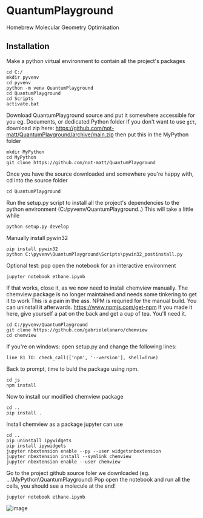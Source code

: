 # QuantumPlayground
Homebrew Molecular Geometry Optimisation

## Installation

Make a python virtual environment to contain all the project's packages

```
cd C:/
mkdir pyvenv
cd pyvenv
python -m venv QuantumPlayground
cd QuantumPlayground
cd Scripts
activate.bat
```

Download QuantumPlayground source and put it somewhere accessible for you eg. Documents, or dedicated Python folder
If you don't want to use `git`, download zip here: https://github.com/not-matt/QuantumPlayground/archive/main.zip then put this in the MyPython folder

```
mkdir MyPython
cd MyPython
git clone https://github.com/not-matt/QuantumPlayground 
```

Once you have the source downloaded and somewhere you're happy with, cd into the source folder

```
cd QuantumPlayground
```

Run the setup.py script to install all the project's dependencies to the python environment (C:/pyvenv/QuantumPlayground..)
This will take a little while

```
python setup.py develop
```

Manually install pywin32

```
pip install pywin32
python C:\pyvenv\QuantumPlayground\Scripts\pywin32_postinstall.py
```

Optional test: pop open the notebook for an interactive environment

```
jupyter notebook ethane.ipynb
```

If that works, close it, as we now need to install chemview manually. 
The chemview package is no longer maintained and needs some tinkering to get it to work
This is a pain in the ass. NPM is requried for the manual build. You can uninstall it afterwards. 
https://www.npmjs.com/get-npm
If you made it here, give yourself a pat on the back and get a cup of tea. You'll need it.

```
cd C:/pyvenv/QuantumPlayground
git clone https://github.com/gabrielelanaro/chemview
cd chemview
```

If you're on windows: open setup.py and change the following lines:

```
line 81 TO: check_call(['npm', '--version'], shell=True)
```

Back to prompt, time to buld the package using npm. 

```
cd js 
npm install
```

Now to install our modified chemview package

```
cd ..
pip install .
```

Install chemview as a package jupyter can use

```
cd ..
pip uninstall ipywidgets
pip install ipywidgets
jupyter nbextension enable --py --user widgetsnbextension
jupyter nbextension install --symlink chemview
jupyter nbextension enable --user chemview
```

Go to the project github source foler we downloaded (eg. ...\MyPython\QuantumPlayground)
Pop open the notebook and run all the cells, you should see a molecule at the end!

```
jupyter notebook ethane.ipynb
```

![image](https://user-images.githubusercontent.com/32398028/109663274-d296a980-7b63-11eb-807e-717a041cccd2.png)
